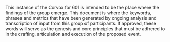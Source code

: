 This instance of the Corvox for 601 is intended to be the place where the findings of the group emerge.  This document is where the keywords, phrases and metrics that have been generated by ongoing analysis and transcription of input from this group of participants. If approved, these words will serve as the genesis and core principles that must be adhered to in the crafting, articulation and execution of the proposed event.